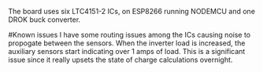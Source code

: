 The board uses six LTC4151-2 ICs, on ESP8266 running NODEMCU and one DROK buck converter.

#Known issues
    I have some routing issues among the ICs causing noise to propogate between the sensors.  When the inverter load is increased, the auxiliary sensors start indicating over 1 amps of load.  This is a significant issue since it really upsets the state of charge calculations overnight.  